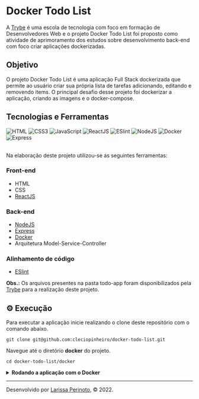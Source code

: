 # Docker Todo List

A [Trybe](https://www.betrybe.com/) é uma escola de tecnologia com foco em formação de Desenvolvedores Web e o projeto Docker Todo List foi proposto como atividade de aprimoramento dos estudos sobre desenvolvimento back-end com foco criar aplicações dockerizadas. 

## Objetivo

O projeto Docker Todo List é uma aplicação Full Stack dockerizada que permite ao usuário criar sua própria lista de tarefas adicionando, editando e removendo items. O principal desafio desse projeto foi dockerizar a aplicação, criando as imagens e o docker-compose.

## Tecnologias e Ferramentas
<div>
   <img src='https://img.shields.io/badge/HTML5-E34F26?style=for-the-badge&logo=html5&logoColor=white' alt='HTML' />
    <img src='https://img.shields.io/badge/CSS3-1572B6?style=for-the-badge&logo=css3&logoColor=white' alt='CSS3' />
    <img src='https://img.shields.io/badge/JavaScript-F7DF1E?style=for-the-badge&logo=javascript&logoColor=black' alt='JavaScript' />
    <img src='https://img.shields.io/badge/React-20232A?style=for-the-badge&logo=react&logoColor=61DAFB' alt='ReactJS' />
    <img src='https://img.shields.io/badge/eslint-3A33D1?style=for-the-badge&logo=eslint&logoColor=white' alt='ESlint' />
    <img src="https://img.shields.io/badge/Node.js-339933?style=for-the-badge&logo=nodedotjs&logoColor=white" alt="NodeJS"/>
    <img src="https://img.shields.io/badge/Docker-2CA5E0?style=for-the-badge&logo=docker&logoColor=white" alt="Docker"/>
    <img src="https://img.shields.io/badge/Express.js-000000?style=for-the-badge&logo=express&logoColor=white" alt="Express"/>
</div>

<br>

Na elaboração deste projeto utilizou-se as seguintes ferramentas:

### Front-end
- HTML
- CSS
- [ReactJS](https://pt-br.reactjs.org/)

### Back-end
- [NodeJS](https://nodejs.org/en/)
- [Express](https://expressjs.com/pt-br/)
- [Docker](https://www.docker.com/)
- Arquitetura Model-Service-Controller

### Alinhamento de código
- [ESlint](https://eslint.org/)

**Obs.:** Os arquivos presentes na pasta todo-app foram disponibilizados pela [Trybe](https://www.betrybe.com/) para a realização deste projeto.

## ⚙️ Execução

Para executar a aplicação inicie realizando o clone deste repositório com o comando abaixo.

    git clone git@github.com:cleciopinheiro/docker-todo-list.git
    
Navegue até o diretório **docker** do projeto.

    cd docker-todo-list/docker

<details>
   <summary><strong>Rodando a aplicação com o Docker</strong></summary> 
  </br>
  
  <strong>Obs:</strong> Para rodar a aplicação dessa forma você deve ter o [Docker](https://www.docker.com/) instalado na sua máquina.
  
  </br>
  
  Instale as depedências do projeto na pasta back-end, fornt-end e tests rodando o comando abaixo em cada pasta

        npm install
  
  Na pasta docker do projeto, suba o container <strong>todofront</strong>, <strong>todoback</strong> e <strong>todotests</strong> utilizando o docker-compose.yml. Utilize o comando abaixo.

        docker-compose up -d

Entre no terminal do container de back-end

        docker exec -it todoback bash

Dentro do terminal, inicie o servidor

        npm run dev
        
 Entre no terminal do container de front-end
    
        docker exec -it todofront bash
        
 Inicie a aplicação react com o comando abaixo dentro do terminal do container
    
        npm start

</details>

---

Desenvolvido por [Larissa Perinoto](https://www.linkedin.com/in/cleciopinheirodev), © 2022.

